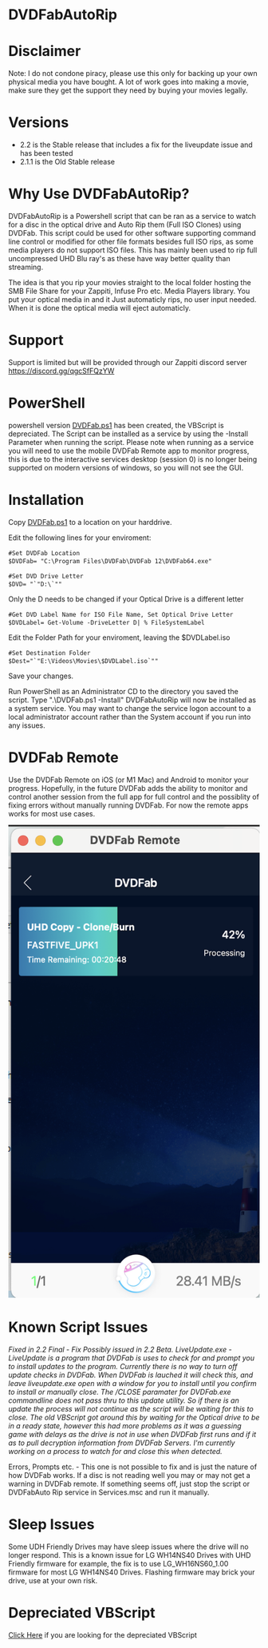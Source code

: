 # DVDFabAutoRip

# Disclaimer
Note: I do not condone piracy, please use this only for backing up your own physical media you have bought. A lot of work goes into making a movie, make sure they get the support they need by buying your movies legally. 

# Versions

- 2.2 is the Stable release that includes a fix for the liveupdate issue and has been tested
- 2.1.1 is the Old Stable release

# Why Use DVDFabAutoRip?
DVDFabAutoRip is a Powershell script that can be ran as a service to watch for a disc in the optical drive and Auto Rip them (Full ISO Clones) using DVDFab. This script could be used for other software supporting command line control or modified for other file formats besides full ISO rips, as some media players do not support ISO files. This has mainly been used to rip full uncompressed UHD Blu ray's as these have way better quality than streaming. 

The idea is that you rip your movies straight to the local folder hosting the SMB File Share for your Zappiti, Infuse Pro etc. Media Players library. You put your optical media in and it Just automaticly rips, no user input needed. When it is done the optical media will eject automaticly.

# Support 
Support is limited but will be provided through our Zappiti discord server https://discord.gg/qgcSfFQzYW

# PowerShell
powershell version [DVDFab.ps1](DVDFab.ps1) has been created, the VBScript is depreciated. The Script can be installed as a service by using the -Install Parameter when running the script. Please note when running as a service you will need to use the mobile DVDFab Remote app to monitor progress, this is due to the interactive services desktop (session 0) is no longer being supported on modern versions of windows, so you will not see the GUI. 

# Installation
Copy [DVDFab.ps1](DVDFab.ps1) to a location on your harddrive. 

Edit the following lines for your enviroment:


```
#Set DVDFab Location
$DVDFab= "C:\Program Files\DVDFab\DVDFab 12\DVDFab64.exe"
```
```
#Set DVD Drive Letter
$DVD= "`"D:\`""
```
Only the D needs to be changed if your Optical Drive is a different letter
```
#Get DVD Label Name for ISO File Name, Set Optical Drive Letter
$DVDLabel= Get-Volume -DriveLetter D| % FileSystemLabel
```
Edit the Folder Path for your enviroment, leaving the $DVDLabel.iso
```
#Set Destination Folder 
$Dest="`"E:\Videos\Movies\$DVDLabel.iso`""
```

Save your changes. 

Run PowerShell as an Administrator CD to the directory you saved the script. Type ".\DVDFab.ps1 -Install" DVDFabAutoRip will now be installed as a system service. 
You may want to change the service logon account to a local administrator account rather than the System account if you run into any issues. 

# DVDFab Remote
Use the DVDFab Remote on iOS (or M1 Mac) and Android to monitor your progress. Hopefully, in the future DVDFab adds the ability to monitor and control another session from the full app for full control and the possiblity of fixing errors without manually running DVDFab. For now the remote apps works for most use cases. 

![DVDFabRemote](DVDFabRemote.png)



# Known Script Issues
 
*Fixed in 2.2 Final - Fix Possibly issued in 2.2 Beta. LiveUpdate.exe - LiveUpdate is a program that DVDFab is uses to check for and prompt you to install updates to the program. Currently there is no way to turn off update checks in DVDFab. When DVDFab is lauched it will check this, and leave liveupdate.exe open with a window for you to install until you confirm to install or manually close. The /CLOSE paramater for DVDFab.exe commandline does not pass thru to this update utility. So if there is an update the process will not continue as the script will be waiting for this to close. The old VBScript got around this by waiting for the Optical drive to be in a ready state, however this had more problems as it was a guessing game with delays as the drive is not in use when DVDFab first runs and if it as to pull decryption information from DVDFab Servers. I'm currently working on a process to watch for and close this when detected.*
 
 Errors, Prompts etc. - This one is not possible to fix and is just the nature of how DVDFab works. If a disc is not reading well you may or may not get a warning in DVDFab remote. If something seems off, just stop the script or DVDFabAuto Rip service in Services.msc and run it manually. 



# Sleep Issues
Some UDH Friendly Drives may have sleep issues where the drive will no longer respond. This is a known issue for LG WH14NS40 Drives with UHD Friendly firmware for example, the fix is to use LG_WH16NS60_1.00 firmware for most LG WH14NS40 Drives. Flashing firmware may brick your drive, use at your own risk. 

# Depreciated VBScript
[Click Here](/VBScript) if you are looking for the depreciated VBScript
